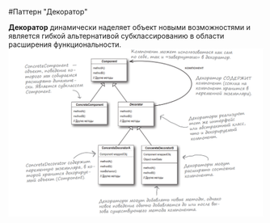 #Паттерн "Декоратор" 

**Декоратор** динамически наделяет объект новыми возможностями и является гибкой альтернативой субклассированию в области расширения функциональности.
![decorator](img/decorator.png)
